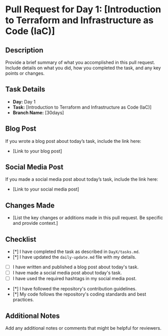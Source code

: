 # Pull Request for Day 1: [Introduction to Terraform and Infrastructure as Code (IaC)]

## Description

Provide a brief summary of what you accomplished in this pull request. Include details on what you did, how you completed the task, and any key points or changes.

## Task Details

- **Day:** Day 1
- **Task:** [Introduction to Terraform and Infrastructure as Code (IaC)]
- **Branch Name:** [30days]

## Blog Post

If you wrote a blog post about today’s task, include the link here:
- [Link to your blog post]

## Social Media Post

If you made a social media post about today’s task, include the link here:
- [Link to your social media post]

## Changes Made

- [List the key changes or additions made in this pull request. Be specific and provide context.]

## Checklist

- [*] I have completed the task as described in `DayX/tasks.md`.
- [*] I have updated the `daily-update.md` file with my details.
- [ ] I have written and published a blog post about today's task.
- [ ] I have made a social media post about today's task.
- [ ] I have used the required hashtags in my social media post.
- [*] I have followed the repository's contribution guidelines.
- [*] My code follows the repository's coding standards and best practices.

## Additional Notes

Add any additional notes or comments that might be helpful for reviewers.
